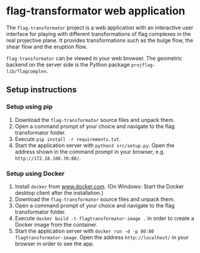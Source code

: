# flag-transformator web application

The `flag-transformator` project is a web application with an interactive user interface for playing with different
transformations of flag complexes in the real projective plane. It provides transformations such as the bulge flow, the
shear flow and the eruption flow.

`flag-transformator` can be viewed in your web browser. The geometric backend on the server side is the Python package `projflag-lib/flagcomplex`.

## Setup instructions

### Setup using pip

1. Download the `flag-transformator` source files and unpack them.
2. Open a command prompt of your choice and navigate to the flag transformator folder.
3. Execute `pip install -r requirements.txt`.
4. Start the application server with `python3 src/setup.py`. Open the address shown in the command prompt in your browser, e.g. `http://172.18.108.70:80/`.

### Setup using Docker

1. Install `docker` from www.docker.com. (On Windows: Start the Docker desktop client after the installation.)
2. Download the `flag-transformator` source files and unpack them.
3. Open a command prompt of your choice and navigate to the flag transformator folder.
4. Execute `docker build -t flagtransformator-image .` in order to create a Docker image from the container.
5. Start the application server with `docker run -d -p 80:80 flagtransformator-image`. Open the address `http://localhost/` in your browser in order to see the app.
